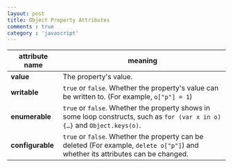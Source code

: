 ```yaml
---
layout: post
title: Object Property Attributes
comments : true
category : 'javascript'
---
```



| attribute name   | meaning                                                                                                                          |
|------------------|----------------------------------------------------------------------------------------------------------------------------------|
| **value**        | The property's value.                                                                                                            |
| **writable**     | `true` or `false`. Whether the property's value can be written to. (For example, `o["p"] = 1`)                                   |
| **enumerable**   | `true` or `false`. Whether the property shows in some loop constructs, such as `for (var x in o) {…}` and `Object.keys(o)`.      |
| **configurable** | `true` or `false`. Whether the property can be deleted (For example, `delete o["p"]`) and whether its attributes can be changed. |
